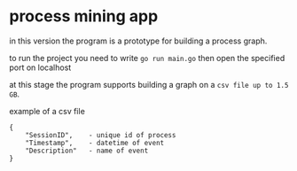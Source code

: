 # process mining app

in this version the program is a prototype for building a process graph.

to run the project you need to write `go run main.go`
then open the specified port on localhost

at this stage the program supports building a graph on a `csv file up to 1.5 GB`.

example of a csv file

```csv
{
    "SessionID",    - unique id of process
    "Timestamp",    - datetime of event
    "Description"   - name of event
}
```